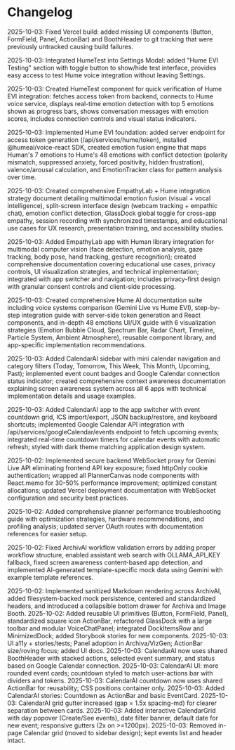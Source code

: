 # Changelog

2025-10-03: Fixed Vercel build: added missing UI components (Button, FormField, Panel, ActionBar) and BoothHeader to git tracking that were previously untracked causing build failures.

2025-10-03: Integrated HumeTest into Settings Modal: added "Hume EVI Testing" section with toggle button to show/hide test interface, provides easy access to test Hume voice integration without leaving Settings.

2025-10-03: Created HumeTest component for quick verification of Hume EVI integration: fetches access token from backend, connects to Hume voice service, displays real-time emotion detection with top 5 emotions shown as progress bars, shows conversation messages with emotion scores, includes connection controls and visual status indicators.

2025-10-03: Implemented Hume EVI foundation: added server endpoint for access token generation (/api/services/hume/token), installed @humeai/voice-react SDK, created emotion fusion engine that maps Human's 7 emotions to Hume's 48 emotions with conflict detection (polarity mismatch, suppressed anxiety, forced positivity, hidden frustration), valence/arousal calculation, and EmotionTracker class for pattern analysis over time.

2025-10-03: Created comprehensive EmpathyLab + Hume integration strategy document detailing multimodal emotion fusion (visual + vocal intelligence), split-screen interface design (webcam tracking + empathic chat), emotion conflict detection, GlassDock global toggle for cross-app empathy, session recording with synchronized timestamps, and educational use cases for UX research, presentation training, and accessibility studies.

2025-10-03: Added EmpathyLab app with Human library integration for multimodal computer vision (face detection, emotion analysis, gaze tracking, body pose, hand tracking, gesture recognition); created comprehensive documentation covering educational use cases, privacy controls, UI visualization strategies, and technical implementation; integrated with app switcher and navigation; includes privacy-first design with granular consent controls and client-side processing.

2025-10-03: Created comprehensive Hume AI documentation suite including voice systems comparison (Gemini Live vs Hume EVI), step-by-step integration guide with server-side token generation and React components, and in-depth 48 emotions UI/UX guide with 6 visualization strategies (Emotion Bubble Cloud, Spectrum Bar, Radar Chart, Timeline, Particle System, Ambient Atmosphere), reusable component library, and app-specific implementation recommendations.

2025-10-03: Added CalendarAI sidebar with mini calendar navigation and category filters (Today, Tomorrow, This Week, This Month, Upcoming, Past); implemented event count badges and Google Calendar connection status indicator; created comprehensive context awareness documentation explaining screen awareness system across all 6 apps with technical implementation details and usage examples.

2025-10-03: Added CalendarAI app to the app switcher with event countdown grid, ICS import/export, JSON backup/restore, and keyboard shortcuts; implemented Google Calendar API integration with /api/services/googleCalendar/events endpoint to fetch upcoming events; integrated real-time countdown timers for calendar events with automatic refresh; styled with dark theme matching application design system.

2025-10-02: Implemented secure backend WebSocket proxy for Gemini Live API eliminating frontend API key exposure; fixed httpOnly cookie authentication; wrapped all PlannerCanvas node components with React.memo for 30-50% performance improvement; optimized constant allocations; updated Vercel deployment documentation with WebSocket configuration and security best practices.

2025-10-02: Added comprehensive planner performance troubleshooting guide with optimization strategies, hardware recommendations, and profiling analysis; updated server OAuth routes with documentation references for easier setup.

2025-10-02: Fixed ArchivAI workflow validation errors by adding proper workflow structure, enabled assistant web search with OLLAMA_API_KEY fallback, fixed screen awareness content-based app detection, and implemented AI-generated template-specific mock data using Gemini with example template references.

2025-10-02: Implemented sanitized Markdown rendering across ArchivAI, added filesystem-backed mock persistence, centered and standardized headers, and introduced a collapsible bottom drawer for Archiva and Image Booth.
2025-10-02: Added reusable UI primitives (Button, FormField, Panel), standardized square icon ActionBar, refactored GlassDock with a large toolbar and modular VoiceChatPanel; integrated DockItemsRow and MinimizedDock; added Storybook stories for new components.
2025-10-03: UI a11y + stories/tests; Panel adoption in Archiva/VizGen; ActionBar size/roving focus; added UI docs.
2025-10-03: CalendarAI now uses shared BoothHeader with stacked actions, selected event summary, and status based on Google Calendar connection.
2025-10-03: CalendarAI UI: more rounded event cards; countdown styled to match user-actions bar with dividers and tokens.
2025-10-03: CalendarAI countdown now uses shared ActionBar for reusability; CSS positions container only.
2025-10-03: Added CalendarAI stories: Countdown as ActionBar and basic EventCard.
2025-10-03: CalendarAI grid gutter increased (gap = 1.5x spacing-md) for clearer separation between cards.
2025-10-03: Added interactive CalendarGrid with day popover (Create/See events), date filter banner, default date for new event; responsive gutters (2x on >=1200px).
2025-10-03: Removed in-page Calendar grid (moved to sidebar design); kept events list and header intact.
